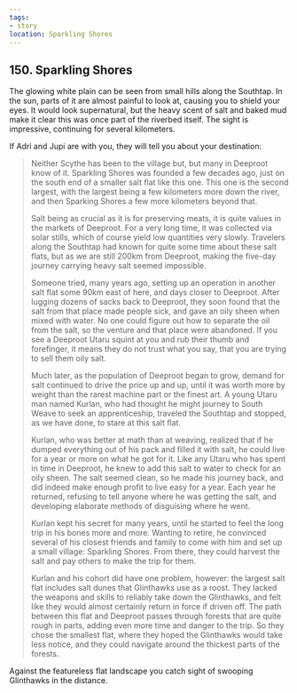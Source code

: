 ```yaml
---
tags:
- story
location: Sparkling Shores
---
```


## 150. Sparkling Shores

The glowing white plain can be seen from small hills along the Southtap.
In the sun, parts of it are almost painful to look at, causing you to shield your eyes.
It would look supernatural, but the heavy scent of salt and baked mud make it clear this was once part of the riverbed itself.
The sight is impressive, continuing for several kilometers.

If Adri and Jupi are with you, they will tell you about your destination:

> Neither Scythe has been to the village but, but many in Deeproot know of it.
> Sparkling Shores was founded a few decades ago, just on the south end of a smaller salt flat like this one.
> This one is the second largest, with the largest being a few kilometers more down the river, and then Sparking Shores a few more kilometers beyond that.
>
> Salt being as crucial as it is for preserving meats, it is quite values in the markets of Deeproot.
> For a very long time, it was collected via solar stills, which of course yield low quantities very slowly.
> Travelers along the Southtap had known for quite some time about these salt flats, but as we are still 200km from Deeproot, making the five-day journey carrying heavy salt seemed impossible.
>
> Someone tried, many years ago, setting up an operation in another salt flat some 90km east of here, and days closer to Deeproot.
> After lugging dozens of sacks back to Deeproot, they soon found that the salt from that place made people sick, and gave an oily sheen when mixed with water.
> No one could figure out how to separate the oil from the salt, so the venture and that place were abandoned.
> If you see a Deeproot Utaru squint at you and rub their thumb and forefinger, it means they do not trust what you say, that you are trying to sell them oily salt.
>
> Much later, as the population of Deeproot began to grow, demand for salt continued to drive the price up and up, until it was worth more by weight than the rarest machine part or the finest art.
> A young Utaru man named Kurlan, who had thought he might journey to South Weave to seek an apprenticeship, traveled the Southtap and stopped, as we have done, to stare at this salt flat.
>
> Kurlan, who was better at math than at weaving, realized that if he dumped everything out of his pack and filled it with salt, he could live for a year or more on what he got for it.
> Like any Utaru who has spent in time in Deeproot, he knew to add this salt to water to check for an oily sheen.
> The salt seemed clean, so he made his journey back, and did indeed make enough profit to live easy for a year.
> Each year he returned, refusing to tell anyone where he was getting the salt, and developing elaborate methods of disguising where he went.
>
> Kurlan kept his secret for many years, until he started to feel the long trip in his bones more and more.
> Wanting to retire, he convinced several of his closest friends and family to come with him and set up a small village: Sparkling Shores.
> From there, they could harvest the salt and pay others to make the trip for them.
>
> Kurlan and his cohort did have one problem, however: the largest salt flat includes salt dunes that Glinthawks use as a roost.
> They lacked the weapons and skills to reliably take down the Glinthawks, and felt like they would almost certainly return in force if driven off.
> The path between this flat and Deeproot passes through forests that are quite rough in parts, adding even more time and danger to the trip.
> So they chose the smallest flat, where they hoped the Glinthawks would take less notice, and they could navigate around the thickest parts of the forests.

Against the featureless flat landscape you catch sight of swooping Glinthawks in the distance.

